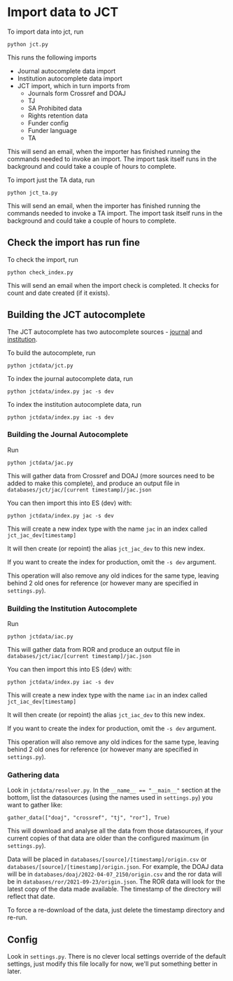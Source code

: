 # Import data to JCT

To import data into jct, run

```
python jct.py
```

This runs the following imports

* Journal autocomplete data import
* Institution autocomplete data import
* JCT import, which in turn imports from
  * Journals form Crossref and DOAJ
  * TJ
  * SA Prohibited data
  * Rights retention data
  * Funder config
  * Funder language
  * TA

This will send an email, when the importer has finished running the commands needed to invoke an import. The import task itself runs in the background and could take a couple of hours to complete.

To import just the TA data, run

```
python jct_ta.py
```

This will send an email, when the importer has finished running the commands needed to invoke a TA import. The import task itself runs in the background and could take a couple of hours to complete.

## Check the import has run fine

To check the import, run

```
python check_index.py
```

This will send an email when the import check is completed. It checks for count and date created (if it exists).

## Building the JCT autocomplete

The JCT autocomplete has two autocomplete sources - [journal](#building-the-journal-autocomplete) and [institution](#building-the-institution-autocomplete). 

To build the autocomplete, run

```
python jctdata/jct.py
```

To index the journal autocomplete data, run

```
python jctdata/index.py jac -s dev
```

To index the institution autocomplete data, run

```
python jctdata/index.py iac -s dev
```

### Building the Journal Autocomplete

Run

```
python jctdata/jac.py
```

This will gather data from Crossref and DOAJ (more sources need to be added to make this complete), and produce 
an output file in `databases/jct/jac/[current timestamp]/jac.json`

You can then import this into ES (dev) with:

```
python jctdata/index.py jac -s dev
```

This will create a new index type with the name `jac` in an index called `jct_jac_dev[timestamp]`

It will then create (or repoint) the alias `jct_jac_dev` to this new index.

If you want to create the index for production, omit the `-s dev` argument.

This operation will also remove any old indices for the same type, leaving behind 2 old ones for reference (or however many are specified in `settings.py`).

### Building the Institution Autocomplete

Run

```
python jctdata/iac.py
```

This will gather data from ROR and produce an output file in `databases/jct/iac/[current timestamp]/jac.json`

You can then import this into ES (dev) with:

```
python jctdata/index.py iac -s dev
```

This will create a new index type with the name `iac` in an index called `jct_iac_dev[timestamp]`

It will then create (or repoint) the alias `jct_iac_dev` to this new index.

If you want to create the index for production, omit the `-s dev` argument.

This operation will also remove any old indices for the same type, leaving behind 2 old ones for reference (or however many are specified in `settings.py`).


### Gathering data

Look in `jctdata/resolver.py`.  In the `__name__ == "__main__"` section at the bottom, list the
datasources (using the names used in `settings.py`) you want to gather like:

```
gather_data(["doaj", "crossref", "tj", "ror"], True)
```

This will download and analyse all the data from those datasources, if your current copies of that data are older than the configured maximum (in `settings.py`).

Data will be placed in `databases/[source]/[timestamp]/origin.csv` or `databases/[source]/[timestamp]/origin.json`.  For example, the DOAJ data will be in `databases/doaj/2022-04-07_2150/origin.csv` and the ror data will be in `databases/ror/2021-09-23/origin.json`. The ROR data will look for the latest copy of the data made available. The timestamp of the directory will reflect that date.

To force a re-download of the data, just delete the timestamp directory and re-run.


## Config

Look in `settings.py`.  There is no clever local settings override of the default settings, just modify this file
locally for now, we'll put something better in later.

